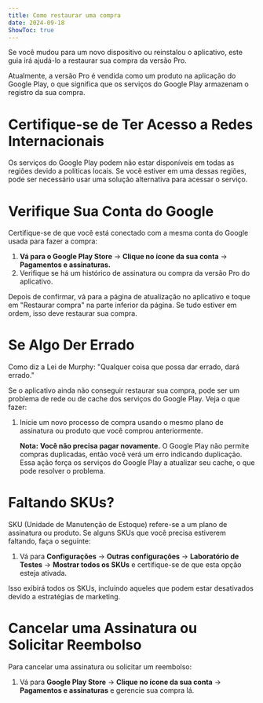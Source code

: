 ```yaml
---
title: Como restaurar uma compra  
date: 2024-09-18  
ShowToc: true  
---
```


Se você mudou para um novo dispositivo ou reinstalou o aplicativo, este guia irá ajudá-lo a restaurar sua compra da versão Pro.

Atualmente, a versão Pro é vendida como um produto na aplicação do Google Play, o que significa que os serviços do Google Play armazenam o registro da sua compra.

# Certifique-se de Ter Acesso a Redes Internacionais

Os serviços do Google Play podem não estar disponíveis em todas as regiões devido a políticas locais. Se você estiver em uma dessas regiões, pode ser necessário usar uma solução alternativa para acessar o serviço.

# Verifique Sua Conta do Google

Certifique-se de que você está conectado com a mesma conta do Google usada para fazer a compra:

1. **Vá para o Google Play Store** -> **Clique no ícone da sua conta** -> **Pagamentos e assinaturas.**  
2. Verifique se há um histórico de assinatura ou compra da versão Pro do aplicativo.

Depois de confirmar, vá para a página de atualização no aplicativo e toque em "Restaurar compra" na parte inferior da página. Se tudo estiver em ordem, isso deve restaurar sua compra.

# Se Algo Der Errado

Como diz a Lei de Murphy: "Qualquer coisa que possa dar errado, dará errado."

Se o aplicativo ainda não conseguir restaurar sua compra, pode ser um problema de rede ou de cache dos serviços do Google Play. Veja o que fazer:

1. Inicie um novo processo de compra usando o mesmo plano de assinatura ou produto que você comprou anteriormente.

   **Nota:** **Você não precisa pagar novamente.** O Google Play não permite compras duplicadas, então você verá um erro indicando duplicação. Essa ação força os serviços do Google Play a atualizar seu cache, o que pode resolver o problema.

# Faltando SKUs?

SKU (Unidade de Manutenção de Estoque) refere-se a um plano de assinatura ou produto. Se alguns SKUs que você precisa estiverem faltando, faça o seguinte:

1. Vá para **Configurações** -> **Outras configurações** -> **Laboratório de Testes** -> **Mostrar todos os SKUs** e certifique-se de que esta opção esteja ativada.
   
Isso exibirá todos os SKUs, incluindo aqueles que podem estar desativados devido a estratégias de marketing.

# Cancelar uma Assinatura ou Solicitar Reembolso

Para cancelar uma assinatura ou solicitar um reembolso:

1. Vá para **Google Play Store** -> **Clique no ícone da sua conta** -> **Pagamentos e assinaturas** e gerencie sua compra lá.